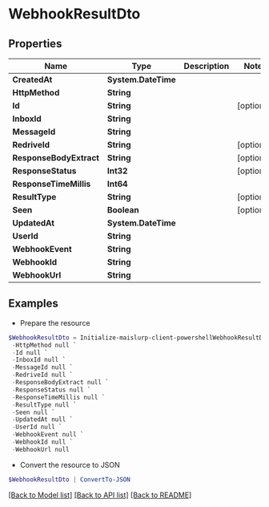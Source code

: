 # WebhookResultDto
## Properties

Name | Type | Description | Notes
------------ | ------------- | ------------- | -------------
**CreatedAt** | **System.DateTime** |  | 
**HttpMethod** | **String** |  | 
**Id** | **String** |  | [optional] 
**InboxId** | **String** |  | 
**MessageId** | **String** |  | 
**RedriveId** | **String** |  | [optional] 
**ResponseBodyExtract** | **String** |  | [optional] 
**ResponseStatus** | **Int32** |  | [optional] 
**ResponseTimeMillis** | **Int64** |  | 
**ResultType** | **String** |  | [optional] 
**Seen** | **Boolean** |  | [optional] 
**UpdatedAt** | **System.DateTime** |  | 
**UserId** | **String** |  | 
**WebhookEvent** | **String** |  | 
**WebhookId** | **String** |  | 
**WebhookUrl** | **String** |  | 

## Examples

- Prepare the resource
```powershell
$WebhookResultDto = Initialize-maislurp-client-powershellWebhookResultDto  -CreatedAt null `
 -HttpMethod null `
 -Id null `
 -InboxId null `
 -MessageId null `
 -RedriveId null `
 -ResponseBodyExtract null `
 -ResponseStatus null `
 -ResponseTimeMillis null `
 -ResultType null `
 -Seen null `
 -UpdatedAt null `
 -UserId null `
 -WebhookEvent null `
 -WebhookId null `
 -WebhookUrl null
```

- Convert the resource to JSON
```powershell
$WebhookResultDto | ConvertTo-JSON
```

[[Back to Model list]](../README#documentation-for-models) [[Back to API list]](../README#documentation-for-api-endpoints) [[Back to README]](../README)

